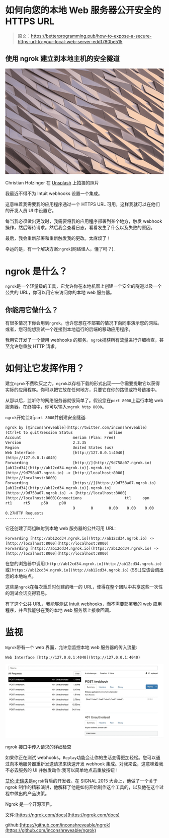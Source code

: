 # 如何向您的本地 Web 服务器公开安全的 HTTPS URL

> 原文：<https://betterprogramming.pub/how-to-expose-a-secure-https-url-to-your-local-web-server-eddf780be515>

## 使用 ngrok 建立到本地主机的安全隧道

![](img/7ce206ce9fb179cf378b5bd964ff81d5.png)

Christian Holzinger 在 [Unsplash](https://unsplash.com/s/photos/modern?utm_source=unsplash&utm_medium=referral&utm_content=creditCopyText) 上拍摄的照片

我最近不得不为 Intuit webhooks 设置一个集成。

这意味着我需要我的应用程序通过一个 HTTPS URL 可用，这样我就可以在他们的开发人员 UI 中设置它。

每当我必须做出更改时，我需要将我的应用程序部署到某个地方，触发 webhook 操作，然后等待请求。然后我会查看日志，看看发生了什么以及失败的原因。

最后，我会重新部署和重新触发我的更改。太麻烦了！

幸运的是，有一个解决方案:`ngrok`(网络怪人，懂了吗？).

# ngrok 是什么？

`ngrok`是一个轻量级的工具，它允许你在本地机器上创建一个安全的隧道以及一个公共的 URL，你可以用它来访问你的本地 web 服务器。

## 你能用它做什么？

有很多情况下你会用到`ngrok`。也许您想在不部署的情况下向同事演示您的网站。或者，您可能想测试一个连接到本地运行的后端的移动应用程序。

我用它开发了一个使用 webhooks 的服务。`ngrok`捕获所有流量进行详细检查，甚至允许您重放 HTTP 请求。

# 如何让它发挥作用？

建立`ngrok`不费吹灰之力。`ngrok`以存档下载的形式出现——你需要提取它以获得实际的应用程序。你可以把它放在任何地方，只要它在你的路径或符号链接中。

从那以后，监听你的网络服务器就很简单了。假设您在`port 8000`上运行本地 web 服务器。在终端中，你可以输入:`ngrok http 8000`。

`ngrok`开始监听`port 8000`并创建安全隧道:

```
ngrok by [@inconshreveable](http://twitter.com/inconshreveable)                                                                                                        (Ctrl+C to quit)Session Status                online
Account                       meriam (Plan: Free)
Version                       2.3.35
Region                        United States (us)
Web Interface                 [http://127.0.0.1:4040](http://127.0.0.1:4040)
Forwarding                    [http://](http://9d758a07.ngrok.io)[ab12cd34](http://ab12cd34.ngrok.io)[.ngrok.io](http://9d758a07.ngrok.io) -> [http://localhost:8000](http://localhost:8000)
Forwarding                    [https://](https://9d758a07.ngrok.io)[ab12cd34](http://ab12cd34.ngrok.io)[.ngrok.io](https://9d758a07.ngrok.io) -> [http://localhost:8000](http://localhost:8000)Connections                   ttl     opn     rt1     rt5     p50     p90
                              9       0       0.00    0.00    0.00    0.27HTTP Requests
-------------
```

它还创建了两组映射到本地 web 服务器的公共可用 URL:

```
Forwarding [http://ab12cd34.ngrok.io](http://ab12cd34.ngrok.io) -> [http://localhost:8000](http://localhost:8000)
Forwarding [https://ab12cd34.ngrok.io](https://ab12cd34.ngrok.io) -> [http://localhost:8000](http://localhost:8000)
```

在您的浏览器中调用`[http://ab12cd34.ngrok.io](http://ab12cd34.ngrok.io)`或`[https://ab12cd34.ngrok.io](http://ab12cd34.ngrok.io)` (SSL)应该会调出您的本地站点。

这些是`ngrok`在每次重启时创建的唯一的 URL，使得在整个团队中共享这些一次性的测试会话变得容易。

有了这个公共 URL，我能够测试 Intuit webhooks，而不需要部署我的 web 应用程序，并且我能够在我的本地 web 服务器上接收回调。

# 监视

`Ngrok`带有一个 web 界面，允许您监控本地 web 服务器的传入流量:

```
Web Interface [http://127.0.0.1:4040](http://127.0.0.1:4040)
```

![](img/b7848d8bebf5b69882c880e136c9c61b.png)

ngrok 接口中传入请求的详细检查

如果你正在测试 webhooks，`Replay`功能会让你的生活变得更加轻松。您可以通过向本地服务器重新发送请求来快速开发 webhook 集成。对我来说，这意味着我不必去服务的 UI 并触发动作:我可以简单地点击重放按钮！

[艾伦·史瑞夫](https://inconshreveable.com/)是`ngrok`背后的开发者。在 SIGNAL 2015 大会上，他做了一个关于 ngrok 制作的精彩演讲，他解释了他是如何开始制作这个工具的，以及他在这个过程中做出的产品决策。

Ngrok 是一个开源项目。

文件:[https://ngrok.com/docs](https://ngrok.com/docs)

github:[https://github.com/inconshreveable/ngrok](https://github.com/inconshreveable/ngrok)